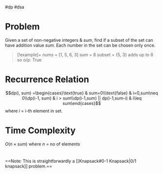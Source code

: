 #dp #dsa 
# Problem
Given a set of non-negative integers & *sum*, find if a subset of the set can have addition value *sum*.
Each number in the set can be chosen only once.
>[!example]+
>nums = [1, 5, 6, 3]  sum = 8
> subset = {5, 3} adds up to 8 so o/p: True

# Recurrence Relation 
$$dp(i, sum) =\begin{cases}\text{true} & sum=0\\\text{false}  & i=0,sum\neq 0\\dp(i-1, sum) & i > sum\\dp(i-1,sum) || dp(i-1,sum-i) & i\leq sum\end{cases}$$ where $i$ = i-th element in set.
# Time Complexity
$O(n\times sum)$ where $n$ = no of elements
# 
==Note: This is straightforwardly a [[Knapsack#0-1 Knapsack|0/1 knapsack]] problem.==